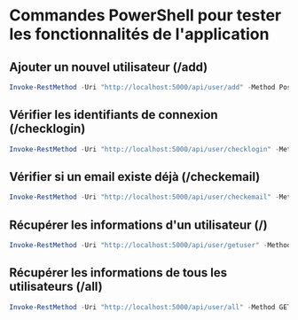 
# Commandes PowerShell pour tester les fonctionnalités de l'application

## Ajouter un nouvel utilisateur (/add)
```powershell
Invoke-RestMethod -Uri "http://localhost:5000/api/user/add" -Method Post -Body '{"email":"user@exemple.com","login":"my_login","firstname":"myfirstname","lastname":"mylastname","password":"MyPassword123"}' -ContentType "application/json"
```

## Vérifier les identifiants de connexion (/checklogin)
```powershell
Invoke-RestMethod -Uri "http://localhost:5000/api/user/checklogin" -Method POST -Body '{"login":"mylogin","password":"MyPassword123"}' -ContentType "application/json"
```

## Vérifier si un email existe déjà (/checkemail)
```powershell
Invoke-RestMethod -Uri "http://localhost:5000/api/user/checkemail" -Method Post -Body '{"email":"user@exaample.com", "password":"MyPassword123"}' -ContentType "application/json"
```

## Récupérer les informations d'un utilisateur (/)
```powershell
Invoke-RestMethod -Uri "http://localhost:5000/api/user/getuser" -Method Post -Body '{"email":"user@example.com", "password":"MyPassword123"}' -ContentType "application/json"
```

## Récupérer les informations de tous les utilisateurs (/all)
```powershell
Invoke-RestMethod -Uri "http://localhost:5000/api/user/all" -Method GET -ContentType "application/json"
```

